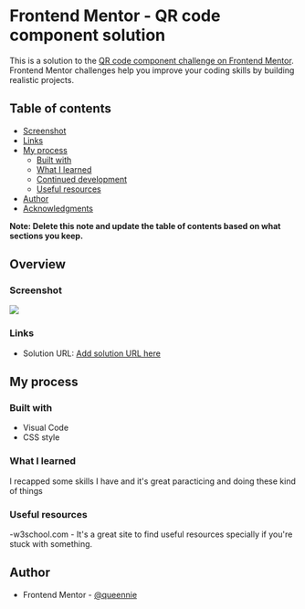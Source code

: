# Frontend Mentor - QR code component solution

This is a solution to the [QR code component challenge on Frontend Mentor](https://www.frontendmentor.io/challenges/qr-code-component-iux_sIO_H). Frontend Mentor challenges help you improve your coding skills by building realistic projects. 

## Table of contents
  - [Screenshot](#screenshot)
  - [Links](#links)
- [My process](#my-process)
  - [Built with](#built-with)
  - [What I learned](#what-i-learned)
  - [Continued development](#continued-development)
  - [Useful resources](#useful-resources)
- [Author](#author)
- [Acknowledgments](#acknowledgments)

**Note: Delete this note and update the table of contents based on what sections you keep.**

## Overview

### Screenshot

![](./Screenshot.jpg)


### Links

- Solution URL: [Add solution URL here](https://your-solution-url.com)


## My process

### Built with

- Visual Code
- CSS style


### What I learned

I recapped some skills I have and it's great paracticing and doing these kind of things



### Useful resources

-w3school.com - It's a great site to find useful resources specially if you're stuck with something.


## Author

- Frontend Mentor - [@queennie](https://www.frontendmentor.io/profile/queennie-20)

